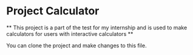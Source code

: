 # Project Calculator

** This project is a part of the test for my internship and is used to make calculators for users with interactive calculators **


You can clone the project and make changes to this file. 
